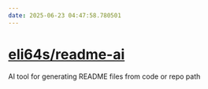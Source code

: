 ```yaml
---
date: 2025-06-23 04:47:58.780501
---
```


# [eli64s/readme-ai](https://github.com/eli64s/readme-ai)

AI tool for generating README files from code or repo path